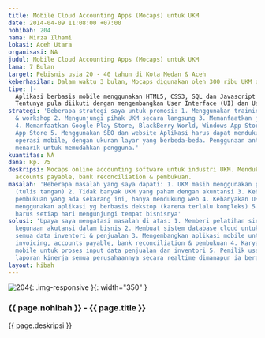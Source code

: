 ```yaml
---
title: Mobile Cloud Accounting Apps (Mocaps) untuk UKM
date: 2014-04-09 11:08:00 +07:00
nohibah: 204
nama: Mirza Ilhami
lokasi: Aceh Utara
organisasi: NA
judul: Mobile Cloud Accounting Apps (Mocaps) untuk UKM
lama: 7 Bulan
target: Pebisnis usia 20 - 40 tahun di Kota Medan & Aceh
keberhasilan: Dalam waktu 3 bulan, Mocaps digunakan oleh 300 ribu UKM di Indonesia.
tipe: |-
  Aplikasi berbasis mobile menggunakan HTML5, CSS3, SQL dan Javascript yang mendukung Android, iOS, Windows Phone dan Blackberry.
  Tentunya pula diikuti dengan mengembangkan User Interface (UI) dan User Experience (UX) terbaik, guna memudahkan pihak UKM ketika berinteraksi dengan smartphone mereka.
strategi: 'Beberapa strategi saya untuk promosi: 1. Menggunakan training, seminar
  & workshop 2. Mengunjungi pihak UKM secara langsung 3. Memanfaatkan jejaring sosial
  4. Memanfaatkan Google Play Store, BlackBerry World, Windows App Store & iTunes
  App Store 5. Menggunakan SEO dan website Aplikasi harus dapat mendukung semua sistem
  operasi mobile, dengan ukuran layar yang berbeda-beda. Penggunaan antarmuka yang
  menarik untuk memudahkan pengguna.'
kuantitas: NA
dana: Rp. 75
deskripsi: Mocaps online accounting software untuk industri UKM. Mendukung invoicing,
  accounts payable, bank reconciliation & pembukuan.
masalah: 'Beberapa masalah yang saya dapati: 1. UKM masih menggunakan pembukuan manual
  (tulis tangan) 2. Tidak banyak UKM yang paham dengan akuntansi 3. Kebanyakan aplikasi
  pembukuan yang ada sekarang ini, hanya mendukung web 4. Kebanyakan UKM masih bingung
  menggunakan aplikasi yg berbasis dekstop (karena terlalu kompleks) 5. Pemilik usaha
  harus setiap hari mengunjungi tempat bisnisnya'
solusi: 'Upaya saya mengatasi masalah di atas: 1. Memberi pelatihan singkat mengenai
  kegunaan akutansi dalam bisnis 2. Membuat sistem database cloud untuk menampung
  semua data inventori & penjualan 3. Mengembangkan aplikasi mobile untuk menangani
  invoicing, accounts payable, bank reconciliation & pembukuan 4. Karyawan menggunakan
  mobile untuk proses input data penjualan dan inventori 5. Pemilik usaha dapat mengetahui
  laporan kinerja semua perusahaannya secara realtime dimanapun ia berada'
layout: hibah
---
```


![204](/static/img/hibahcms/204.png){: .img-responsive }{: width="350" }

### {{ page.nohibah }} - {{ page.title }}

{{ page.deskripsi }}
